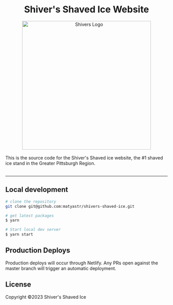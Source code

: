 <h1 align=center>Shiver's Shaved Ice Website</h1>
<div align=center>
  <img src="https://shiverspa.com/img/shivers-logo.png" alt="Shivers Logo" width="400" />
</div>

<br>
This is the source code for the Shiver's Shaved ice website, the #1 shaved ice stand in the Greater Pittsburgh Region.
<br>
<br>

---

## Local development

```bash
# clone the repository
git clone git@github.com:matyastr/shivers-shaved-ice.git

# get latest packages
$ yarn 

# Start local dev server
$ yarn start
```

## Production Deploys
Production deploys will occur through Netlify. Any PRs open against the master branch will trigger an automatic deployment.

<!-- licence -->
## License

Copyright ©2023 Shiver's Shaved Ice
